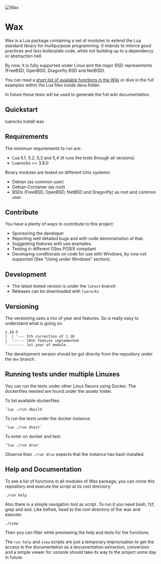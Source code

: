 ![Wax](https://repository-images.githubusercontent.com/527150563/25981ea3-4df3-4c7e-b496-6c66ee7a5574)

# Wax

Wax is a Lua package containing a set of modules to extend the Lua standard
library for multipurpose programming. It intends to inforce good practices
and less boilerplate code, while not building up to a dependency or abstraction
hell.

By now, it is fully supported under Linux and the major BSD representants
(FreeBSD, OpenBSD, Dragonfly BSD and NetBSD).

You can read a
[short list of available functions in the Wiki](
https://codeberg.org/wax/wax/wiki
) or dive in the full examples within the Lua files inside deva folder.

In future these tests will be used to generate the full wiki documentation.


## Quickstart

luarocks install wax


## Requirements
The minimum requirements to run are:

* Lua 5.1, 5.2, 5,3 and 5,4 (it runs the tests through all versions)
* Luarocks >= 3.8.0

Binary modules are tested on different Unix systems:

* Debian (as common user)
* Debian Container (as root)
* BSDs (FreeBSD, OpenBSD, NetBSD and Dragonfly) as root and common user.


## Contribute

You have a plenty of ways to contribute to this project:

* Sponsoring the developer
* Reporting well detailed bugs and with code demonstration of that.
* Suggesting features with use examples.
* Testing in different OSes POSIX compliant
* Developing conditionals on code for use with Windows, by now not supported
(See "Using under Windows" section).


## Development

* The latest tested version is under the `latest` branch
* Releases can be downloaded with `luarocks`


## Versioning

The versioning uses a mix of year and features. So is really easy to understand
what is going on.

```
1.10-5
|  | '--- 5th correction of 1.10
|  '----- 10th feature implemented
'-------- 1st year of module.
```

The development version should be got directly from the repository under the
`dev` branch.


## Running tests under multiple Linuxes

You can run the tests under other Linux flavors using Docker. The dockerfiles
needed are found under the assets folder.

To list available dockerfiles:

    `lua ./run dbuild`

To run the tests under the docker instance:

    `lua ./run dtest`

To enter on docker and test:

    `lua ./run drun`

Observe than `./run drun` expects that the instance has bash installed.


## Help and Documentation

To see a list of functions in all modules of Wax package, you can clone this
repository and execute the script at its root directory:

    ./run help

Also there is a simple navigation tool as script. To run it you need bash, fzf,
grep and sed. Like before, head to the root directory of the wax and execute:

    ./view

Then you can filter while previewing the help and tests for the functions.

The `run help` and `view` scripts are just a temporary improvisation to get the
access to the documentation as a documentation extraction, conversion and a
simple viewer for console should take its way to the project some day in future.
